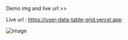 
Demo img and live url >>                                                                                                                                                               

Live url : https://user-data-table-grid.vercel.app

![image](https://github.com/harshitverma-dev/user-data-table-grid/assets/115063708/70791ea7-1161-4cc1-8a01-9f80a48fb208)

